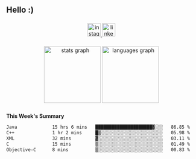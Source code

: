 <h2 align="left">Hello :)</h2>

###

<div align="center">
  <a href="https://www.instagram.com/sebi.klaus/" target="_blank">
    <img src="https://img.shields.io/static/v1?message=Instagram&logo=instagram&label=&color=E4405F&logoColor=white&labelColor=&style=for-the-badge" height="35" alt="instagram logo"  />
  </a>
  <a href="https://www.linkedin.com/in/sebastian-klaus-3aa64720b/" target="_blank">
    <img src="https://img.shields.io/static/v1?message=LinkedIn&logo=linkedin&label=&color=0077B5&logoColor=white&labelColor=&style=for-the-badge" height="35" alt="linkedin logo"  />
  </a>
</div>

###

<div align="center">
  <img src="https://github-readme-stats.vercel.app/api?username=IYourSunshineI&hide_title=false&hide_rank=false&show_icons=true&include_all_commits=true&count_private=true&disable_animations=false&theme=dracula&locale=en&hide_border=false&order=1" height="150" alt="stats graph"  />
  <img src="https://github-readme-stats.vercel.app/api/top-langs?username=IYourSunshineI&locale=en&hide_title=false&layout=compact&card_width=320&langs_count=5&theme=dracula&hide_border=false&order=2" height="150" alt="languages graph"  />
</div>

###

**This Week's Summary**
<!--START_SECTION:waka-->

```txt
Java             15 hrs 6 mins   █████████████████████▓░░░   86.85 %
C++              1 hr 2 mins     █▒░░░░░░░░░░░░░░░░░░░░░░░   05.98 %
XML              32 mins         ▓░░░░░░░░░░░░░░░░░░░░░░░░   03.11 %
C                15 mins         ▒░░░░░░░░░░░░░░░░░░░░░░░░   01.49 %
Objective-C      8 mins          ▒░░░░░░░░░░░░░░░░░░░░░░░░   00.83 %
```

<!--END_SECTION:waka-->
